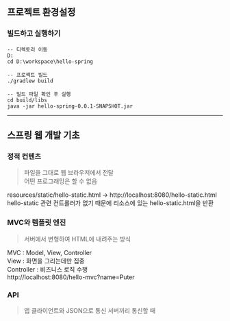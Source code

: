 ## 프로젝트 환경설정

### 빌드하고 실행하기
```
-- 디렉토리 이동
D:
cd D:\workspace\hello-spring
```
```
-- 프로젝트 빌드
./gradlew build
```
```
-- 빌드 파일 확인 후 실행
cd build/libs
java -jar hello-spring-0.0.1-SNAPSHOT.jar
```

---
  
## 스프링 웹 개발 기초

### 정적 컨텐츠
> 파일을 그대로 웹 브라우저에서 전달  
> 어떤 프로그래밍은 할 수 없음

resources/static/hello-static.html → http://localhost:8080/hello-static.html  
hello-static 관련 컨트롤러가 없기 때문에 리소스에 있는 hello-static.html을 반환

### MVC와 템플릿 엔진
> 서버에서 변형하여 HTML에 내려주는 방식

MVC : Model, View, Controller  
View : 화면을 그리는데만 집중  
Controller : 비즈니스 로직 수행  
http://localhost:8080/hello-mvc?name=Puter

### API
> 앱 클라이언트와 JSON으로 통신
> 서버끼리 통신할 때


